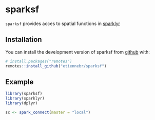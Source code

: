 
<!-- README.md is generated from README.Rmd. Please edit that file -->
sparksf
=======

`sparksf` provides acces to spatial functions in [sparklyr](https://github.com/rstudio/sparklyr)

Installation
------------

You can install the development version of sparksf from [github](https://github.com/etiennebr/sparksf) with:

``` r
# install.packages("remotes")
remotes::install_github("etiennebr/sparksf")
```

Example
-------

``` r
library(sparksf)
library(sparklyr)
library(dplyr)

sc <- spark_connect(master = "local")
```
